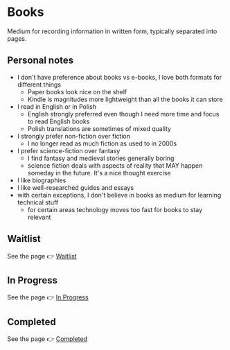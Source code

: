 # Books

Medium for recording information in written form, typically separated into pages.

## Personal notes

- I don't have preference about books vs e-books, I love both formats for different things
  - Paper books look nice on the shelf
  - Kindle is magnitudes more lightweight than all the books it can store
- I read in English or in Polish
  - English strongly preferred even though I need more time and focus to read English books
  - Polish translations are sometimes of mixed quality
- I strongly prefer non-fiction over fiction
  - I no longer read as much fiction as used to in 2000s
- I prefer science-fiction over fantasy
  - I find fantasy and medieval stories generally boring
  - science fiction deals with aspects of reality that MAY happen someday in the future. It's a nice thought exercise
- I like biographies
- I like well-researched guides and essays
- with certain exceptions, I don't believe in books as medium for learning technical stuff
  - for certain areas technology moves too fast for books to stay relevant

## Waitlist

See the page 👉 [Waitlist](./waitlist.md)

## In Progress

See the page 👉 [In Progress](./in-progress.md)


## Completed

See the page 👉 [Completed](./completed.md)
